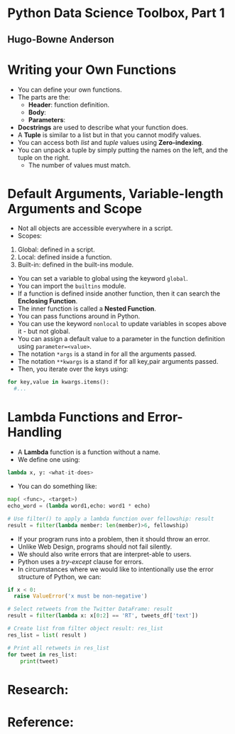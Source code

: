 # Python Data Science Toolbox, Part 1
## Hugo-Bowne Anderson

# Writing your Own Functions
- You can define your own functions.
- The parts are the:
  * **Header**: function definition.
  * **Body**:
  * **Parameters**:
- **Docstrings** are used to describe what your function does.
- A **Tuple** is similar to a list but in that you cannot modify values.
- You can access both *list* and *tuple* values using **Zero-indexing**.
- You can unpack a tuple by simply putting the names on the left, and the tuple on the right.
  * The number of values must match.


# Default Arguments, Variable-length Arguments and Scope
- Not all objects are accessible everywhere in a script.
- Scopes:
1. Global: defined in a script.
2. Local: defined inside a function.
3. Built-in: defined in the built-ins module.
- You can set a variable to global using the keyword `global`.
- You can import the `builtins` module.
- If a function is defined inside another function, then it can search the **Enclosing Function**.
- The inner function is called a **Nested Function**.
- You can pass functions around in Python.
- You can use the keyword `nonlocal` to update variables in scopes above it - but not global.
- You can assign a default value to a parameter in the function definition using `parameter=<value>`.
- The notation `*args` is a stand in for all the arguments passed.
- The notation `**kwargs` is a stand if for all key,pair arguments passed.
- Then, you iterate over the keys using:
```python
for key,value in kwargs.items():
  #...
```


# Lambda Functions and Error-Handling
- A **Lambda** function is a function without a name.
- We define one using:
```python
lambda x, y: <what-it-does>
```
- You can do something like:
```python
map( <func>, <target>)
echo_word = (lambda word1,echo: word1 * echo)
```
```python
# Use filter() to apply a lambda function over fellowship: result
result = filter(lambda member: len(member)>6, fellowship)
```
- If your program runs into a problem, then it should throw an error.
- Unlike Web Design, programs should not fail silently.
- We should also write errors that are interpret-able to users.
- Python uses a *try-except* clause for errors.
- In circumstances where we would like to intentionally use the error structure of Python, we can:
```python
if x < 0:
  raise ValueError('x must be non-negative')
```
```python
# Select retweets from the Twitter DataFrame: result
result = filter(lambda x: x[0:2] == 'RT', tweets_df['text'])

# Create list from filter object result: res_list
res_list = list( result )

# Print all retweets in res_list
for tweet in res_list:
    print(tweet)
```


# Research:

# Reference:
